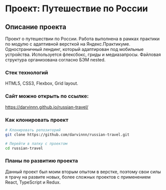 # Проект: Путешествие по России



## Описание проекта

Проект о путешествии по России. Работа выполнена в рамках практики по модулю с адаптивной версткой на Яндекс.Практикуме.
Одностраничный лендинг, который адаптирован под мобильные устройства. Используется флексбокс, гриды и медиазапросы. Файловая структура организована согласно БЭМ nested.

### Стек технологий

HTML5, CSS3, Flexbox, Grid layout.

### Сайт можно открыть по ссылке:
https://darvinnn.github.io/russian-travel/


### Как клонировать проект

```bash
# Клонировать репозиторий
git clone https://github.com/darvinnn/russian-travel.git

# Перейти в папку с проектом
cd russian-travel

```

### Планы по развитию проекта
Данный проект был моим вторым опытом в верстке, поэтому свои силы я трачу на развите новых, более сложных проектов с применением React, TypeScript и Redux.


